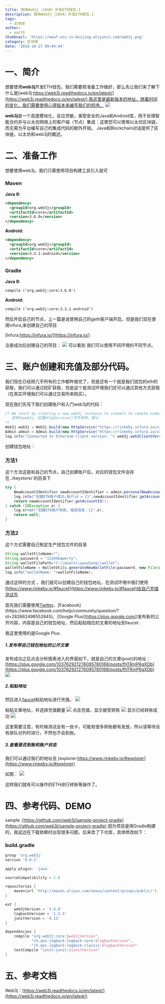 ```yaml
---
title: 使用Web3j（JAVA）开发ETH钱包-1
description: 使用Web3j（JAVA）开发ETH钱包-1
tags:
  - 区块链
author:
  - earth
thumbnail: 'https://weaf.oss-cn-beijing.aliyuncs.com/web3j.png'
category: 区块链
date: '2018-10-27 09:04:44'
---
```

一、简介
=========
想要使用**web3j**开发ETH钱包，我们需要把准备工作做好，那么先让我们来了解下什么是[web3j:https://web3j.readthedocs.io/en/latest/](https://web3j.readthedocs.io/en/latest/),我这里是最新版本的地址，随着时间的变化，我们需要使用心得版本来编写我们的程序。
![](https://weaf.oss-cn-beijing.aliyuncs.com/web3j-1.png)

**web3j**是一个高度模块化，反应灵敏，类型安全的Java和Android库，用于处理智能合约并与以太坊网络上的客户端（节点）集成：这使您可以使用以太坊区块链，而无需为平台编写自己的集成代码的额外开销。
Java和Blockchain对话提供了区块链，以太坊和web3j的概述。

二、准备工作
=================

想要使用web3j，我们只需使用项目构建工具引入就可

### Maven
**Java 8:**

``` xml
<dependency>
  <groupId>org.web3j</groupId>
  <artifactId>core</artifactId>
  <version>3.6.0</version>
</dependency>
```

**Android:**
``` xml
<dependency>
  <groupId>org.web3j</groupId>
  <artifactId>core</artifactId>
  <version>3.3.1-android</version>
</dependency>
```
### Gradle
**Java 8:**
``` xml
compile ('org.web3j:core:3.6.0')
```
**Android:**
``` xml
compile ('org.web3j:core:3.3.1-android')
```
然后开启自己的节点，上一篇是说使用自己的geth客户端开启，但是我们现在使用infura,来创建自己的项目

[Infura:https://infura.io/](https://infura.io/)

注册成功后创建自己的项目：
![](https://weaf.oss-cn-beijing.aliyuncs.com/infura.png)
可以看到 我们可以使用不同环境的不同节点。

三、账户创建和充值及部分代码。
================

我们现在已经把几乎所有的工作都昨做完了，但是还有一个就是我们钱包的eth的获取，我们可以通过挖矿获取，但是这个是测试环境我们还可以通过其他方式获取（在真实环境我们可以通过交易所来购买）。

现在我们先写下我们创建账户和入门web3j的代码：

``` java
/* We start by creating a new web3j instance to connect to remote nodes on the network. 
   实例化web3j，这里HttpService()可不传参，默认
*/
Web3j web3j = Web3j.build(new HttpService("https://rinkeby.infura.io/v3/3f0abe3dcf554486a363809349898253"));
Admin admin = Admin.build(new HttpService("https://rinkeby.infura.io/v3/3f0abe3dcf554486a363809349898253"));
log.info("Connected to Ethereum client version: "+ web3j.web3ClientVersion().send().getWeb3ClientVersion());

```
创建钱包地址：

### 方法1

这个方法这是和自己的节点，自己创建账户后，对应的钱包文件会存在../keystore/ 的目录下
``` java 
try {
    NewAccountIdentifier newAccountIdentifier = admin.personalNewAccount(password).send();
    log.info("创建ETH账户成功,账户id = {}",newAccountIdentifier.getAccountId());
    return newAccountIdentifier.getAccountId();
} catch (IOException e) {
    log.error("创建ETH账户失败，错误信息：{}",e);
    return null;
}
```

### 方法2

这个方式需要自己制定生产钱包文件的目录
``` java
String walletFileName="";
String password = "123456qwerty";
String walletFilePath="C:\\Users\\yaxuSong\\wallet";
walletFileName = WalletUtils.generateNewWalletFile(password, new File(walletFilePath));
log.info("walletName: "+walletFileName);
```
通过这样的方式 ，我们就可以创建自己的钱包地址，在测试环境中我们使用[https://www.rinkeby.io/#faucet](https://www.rinkeby.io/#faucet)给自己充值测试币

首先我们需要使用[Twitter](https://twitter.com/intent/tweet?text=Requesting%20faucet%20funds%20into%200x0000000000000000000000000000000000000000%20on%20the%20%23Rinkeby%20%23Ethereum%20test%20network.)、[Facebook](https://www.facebook.com/help/community/question/?id=282662498552845)、[Google Plus](https://plus.google.com/)发布新的公开内容，内容是自己的钱包地址，然后粘贴相应的文章的地址到faucet.

我这里使用的是Google Plus.

##### 1.发布带自己钱包地址的公开文章

发布成功之后点击分析图表进入的界面如下，就是自己的文章(post)的地址：[https://plus.google.com/103762921276095780168/posts/fhTRmP6gXDb](https://plus.google.com/103762921276095780168/posts/fhTRmP6gXDb)
![](https://weaf.oss-cn-beijing.aliyuncs.com/googleplus.png)

##### 2.粘贴地址
然后进入[faucet](https://www.rinkeby.io/#faucet)粘贴地址进行充值。
![](https://weaf.oss-cn-beijing.aliyuncs.com/rinkeby-1.png)

粘贴文章地址，并选择充值数量
![](https://weaf.oss-cn-beijing.aliyuncs.com/rinkeby-2.png)
点击充值，显示接受转账
![](https://weaf.oss-cn-beijing.aliyuncs.com/rinkeby-3.png)
显示已经转账成功
![](https://weaf.oss-cn-beijing.aliyuncs.com/rinkeby-4.png)


这里需要注意，有时候测试会有一些卡，可能有很多转账都有发放，所以请等待没有排队对列时进行，不然也不会到账。
##### 3.查看是否到账和账户状态
我们可以通过我们的地址去 [explorer:https://www.rinkeby.io/#explorer](https://www.rinkeby.io/#explorer)

如图：
![](https://weaf.oss-cn-beijing.aliyuncs.com/rinkeby-5.png)

这样我们就有可以操作的ETH进行转账等操作了。

四、参考代码、DEMO
==========
sample :[https://github.com/web3j/sample-project-gradle](https://github.com/web3j/sample-project-gradle)
因为项目是用Gradle构建的，我这边在下载依赖时出现很多问题，后来改了下仓库，具体修改如下：

### build.gradle

``` gradle
group 'org.web3j'
version '0.0.1'

apply plugin: 'java'

sourceCompatibility = 1.8

repositories {
    maven{url 'http://maven.aliyun.com/nexus/content/groups/public/'}
}

ext {
    web3jVersion = '3.4.0'
    logbackVersion = '1.2.3'
    junitVersion = '4.12'
}

dependencies {
    compile "org.web3j:core:$web3jVersion",
            "ch.qos.logback:logback-core:$logbackVersion",
            "ch.qos.logback:logback-classic:$logbackVersion"
    testCompile "junit:junit:$junitVersion"
}

```

五、参考文档
================

Web3j：[https://web3j.readthedocs.io/en/latest/](https://web3j.readthedocs.io/en/latest/)

